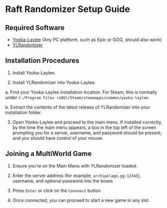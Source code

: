 # Raft Randomizer Setup Guide

## Required Software

- [Yooka-Laylee](https://store.steampowered.com/app/360830/YookaLaylee/) (Any PC platform, such as Epic or GOG, should also work)
- [YLRandomizer](https://github.com/SunnyBat/YLRandomizer/releases)

## Installation Procedures

1. Install Yooka-Laylee.

2. Install YLRandomizer into Yooka-Laylee.

  a. Find your Yooka-Laylee installation location. For Steam, this is normally under `C:/Program Files (x86)/Steam/steamapps/common/yooka-laylee`.

  b. Extract the contents of the latest release of YLRandomizer into your installation folder.

3. Open Yooka-Laylee and proceed to the main menu. If installed correctly, by the time the main menu appears, a box in the top left of the screen prompting you for a server, username, and password should be present, and you should have control of your mouse.

## Joining a MultiWorld Game

1. Ensure you're on the Main Menu with YLRandomizer loaded.

2. Enter the server address (for example, `archipelago.gg:12345`), username, and optional password into the boxes

3. Press `Enter` or click on the `Connnect` button

4. Once connected, you can proceed to start a new game in any slot.